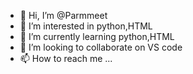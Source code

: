 - 👋 Hi, I’m @Parmmeet
- 👀 I’m interested in python,HTML 
- 🌱 I’m currently learning python,HTML 
- 💞️ I’m looking to collaborate on VS code
- 📫 How to reach me ...

<!---
Parmmeet/Parmmeet is a ✨ special ✨ repository because its `README.md` (this file) appears on your GitHub profile.
You can click the Preview link to take a look at your changes.
--->

